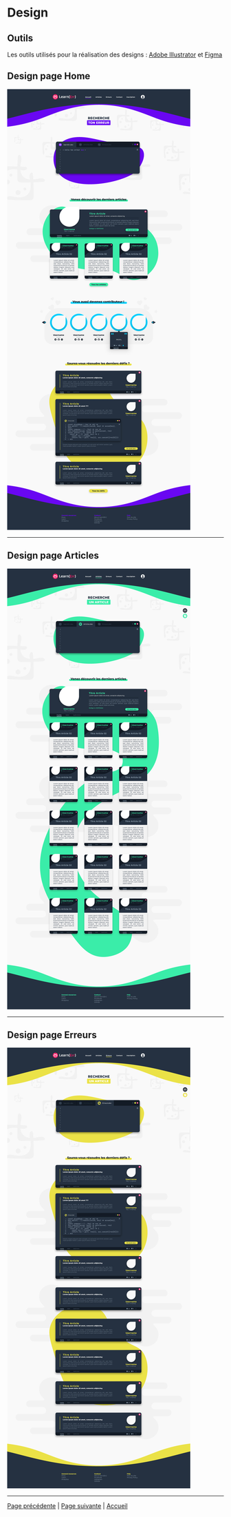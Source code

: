 # Design

## Outils

Les outils utilisés pour la réalisation des designs : [Adobe Illustrator](https://www.adobe.com/fr/products/illustrator.html) et [Figma](https://www.figma.com/)

## Design page Home

![home](../../Images/Page_home.jpg)

___

## Design page Articles

![articles](../../Images/Page_articles.jpg)

___

## Design page Erreurs

![Erreurs](../../Images/Page_erreurs.jpg)

___

[Page précédente](./07_Dico_de_donnees.md) | [Page suivante](./09_Projection.md) | [Accueil](../../README.md)